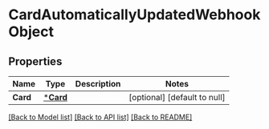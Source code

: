 # CardAutomaticallyUpdatedWebhookObject

## Properties
Name | Type | Description | Notes
------------ | ------------- | ------------- | -------------
**Card** | [***Card**](Card.md) |  | [optional] [default to null]

[[Back to Model list]](../README.md#documentation-for-models) [[Back to API list]](../README.md#documentation-for-api-endpoints) [[Back to README]](../README.md)

